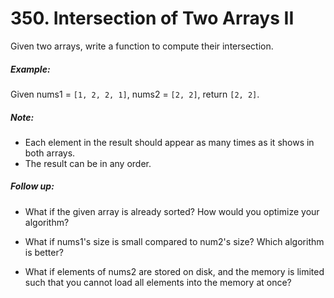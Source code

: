 # 350. Intersection of Two Arrays II
Given two arrays, write a function to compute their intersection.

##### Example:
Given nums1 = `[1, 2, 2, 1]`, nums2 = `[2, 2]`, return `[2, 2]`.

##### Note:

* Each element in the result should appear as many times as it shows in both arrays.
* The result can be in any order.

##### Follow up:
* What if the given array is already sorted? How would you optimize your algorithm?

* What if nums1's size is small compared to num2's size? Which algorithm is better?

* What if elements of nums2 are stored on disk, and the memory is limited such that you cannot load all elements into the memory at once?